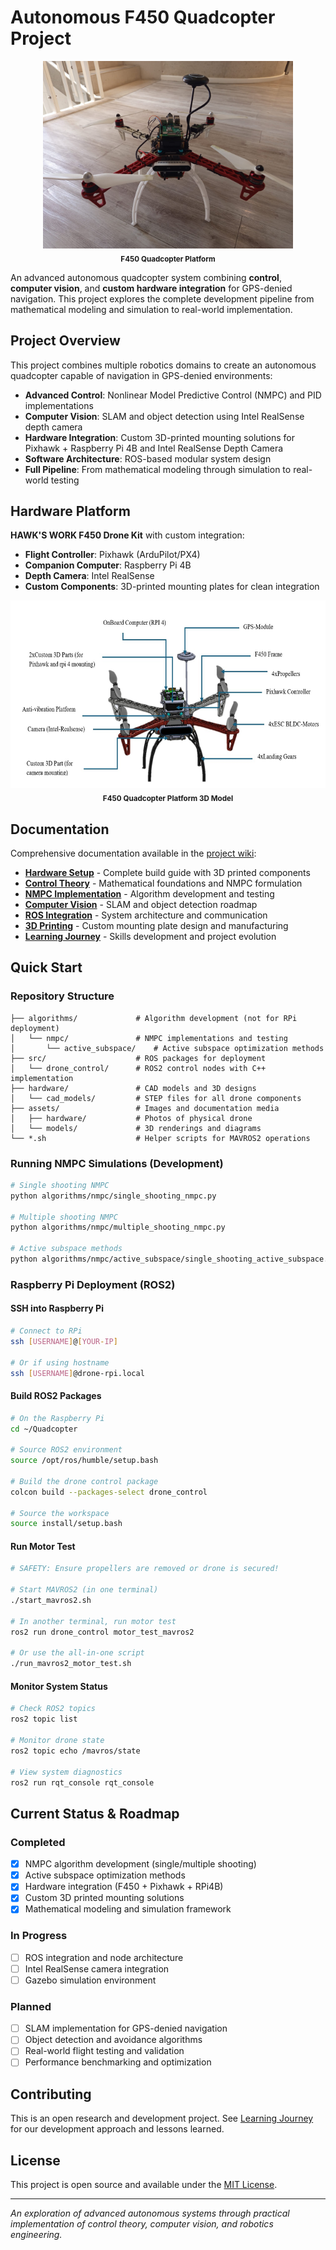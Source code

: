 # Autonomous F450 Quadcopter Project

<div align="center">
  <img src="assets/hardware/model_real.jpeg" alt="F450 Quadcopter" height="300"><br>
  <sub><b>F450 Quadcopter Platform</b></sub>
</div>

An advanced autonomous quadcopter system combining **control**, **computer vision**, and **custom hardware integration** for GPS-denied navigation. This project explores the complete development pipeline from mathematical modeling and simulation to real-world implementation.
## Project Overview

This project combines multiple robotics domains to create an autonomous quadcopter capable of navigation in GPS-denied environments:

- **Advanced Control**: Nonlinear Model Predictive Control (NMPC) and PID implementations
- **Computer Vision**: SLAM and object detection using Intel RealSense depth camera  
- **Hardware Integration**: Custom 3D-printed mounting solutions for Pixhawk + Raspberry Pi 4B and Intel RealSense Depth Camera
- **Software Architecture**: ROS-based modular system design
- **Full Pipeline**: From mathematical modeling through simulation to real-world testing

## Hardware Platform

**HAWK'S WORK F450 Drone Kit** with custom integration:
- **Flight Controller**: Pixhawk (ArduPilot/PX4)
- **Companion Computer**: Raspberry Pi 4B
- **Depth Camera**: Intel RealSense
- **Custom Components**: 3D-printed mounting plates for clean integration

<div align="center">
  <img src="assets/models/annotate3D_model.jpg" alt="F450 Quadcopter 3D Model" height="300"><br>
  <sub><b>F450 Quadcopter Platform 3D Model</b></sub>
</div>

## Documentation

Comprehensive documentation available in the [project wiki](https://github.com/Desmondfotock28/Quadcopter/wiki):

- **[Hardware Setup](https://github.com/Desmondfotock28/Quadcopter/wiki/Hardware-Setup)** - Complete build guide with 3D printed components
- **[Control Theory](https://github.com/Desmondfotock28/Quadcopter/wiki/Control-Theory)** - Mathematical foundations and NMPC formulation  
- **[NMPC Implementation](https://github.com/Desmondfotock28/Quadcopter/wiki/NMPC-Implementation)** - Algorithm development and testing
- **[Computer Vision](https://github.com/Desmondfotock28/Quadcopter/wiki/Computer-Vision)** - SLAM and object detection roadmap
- **[ROS Integration](https://github.com/Desmondfotock28/Quadcopter/wiki/ROS-Integration)** - System architecture and communication
- **[3D Printing](https://github.com/Desmondfotock28/Quadcopter/wiki/3D-Printing)** - Custom mounting plate design and manufacturing
- **[Learning Journey](https://github.com/Desmondfotock28/Quadcopter/wiki/Learning-Journey)** - Skills development and project evolution

## Quick Start

### Repository Structure
```
├── algorithms/             # Algorithm development (not for RPi deployment)
│   └── nmpc/               # NMPC implementations and testing
│       └── active_subspace/    # Active subspace optimization methods
├── src/                    # ROS packages for deployment
│   └── drone_control/      # ROS2 control nodes with C++ implementation
├── hardware/               # CAD models and 3D designs
│   └── cad_models/         # STEP files for all drone components
├── assets/                 # Images and documentation media
│   ├── hardware/           # Photos of physical drone
│   └── models/             # 3D renderings and diagrams
└── *.sh                    # Helper scripts for MAVROS2 operations
```

### Running NMPC Simulations (Development)
```bash
# Single shooting NMPC
python algorithms/nmpc/single_shooting_nmpc.py

# Multiple shooting NMPC  
python algorithms/nmpc/multiple_shooting_nmpc.py

# Active subspace methods
python algorithms/nmpc/active_subspace/single_shooting_active_subspace.py
```

### Raspberry Pi Deployment (ROS2)

#### SSH into Raspberry Pi
```bash
# Connect to RPi
ssh [USERNAME]@[YOUR-IP]

# Or if using hostname
ssh [USERNAME]@drone-rpi.local
```

#### Build ROS2 Packages
```bash
# On the Raspberry Pi
cd ~/Quadcopter

# Source ROS2 environment
source /opt/ros/humble/setup.bash

# Build the drone control package
colcon build --packages-select drone_control

# Source the workspace
source install/setup.bash
```

#### Run Motor Test
```bash
# SAFETY: Ensure propellers are removed or drone is secured!

# Start MAVROS2 (in one terminal)
./start_mavros2.sh

# In another terminal, run motor test
ros2 run drone_control motor_test_mavros2

# Or use the all-in-one script
./run_mavros2_motor_test.sh
```

#### Monitor System Status
```bash
# Check ROS2 topics
ros2 topic list

# Monitor drone state
ros2 topic echo /mavros/state

# View system diagnostics
ros2 run rqt_console rqt_console
```

## Current Status & Roadmap

### Completed
- [x] NMPC algorithm development (single/multiple shooting)
- [x] Active subspace optimization methods
- [x] Hardware integration (F450 + Pixhawk + RPi4B)
- [x] Custom 3D printed mounting solutions
- [x] Mathematical modeling and simulation framework

### In Progress  
- [ ] ROS integration and node architecture
- [ ] Intel RealSense camera integration
- [ ] Gazebo simulation environment

### Planned
- [ ] SLAM implementation for GPS-denied navigation
- [ ] Object detection and avoidance algorithms
- [ ] Real-world flight testing and validation
- [ ] Performance benchmarking and optimization

## Contributing

This is an open research and development project. See [Learning Journey](https://github.com/Desmondfotock28/Quadcopter/wiki/Learning-Journey) for our development approach and lessons learned.

## License

This project is open source and available under the [MIT License](LICENSE).

---

*An exploration of advanced autonomous systems through practical implementation of control theory, computer vision, and robotics engineering.*
